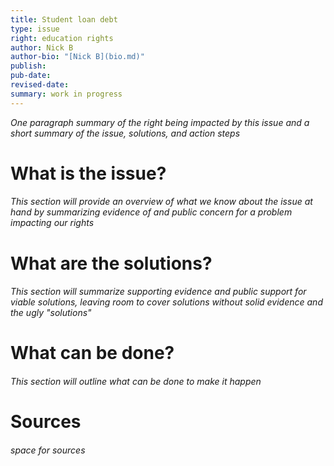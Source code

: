 ```yaml
---
title: Student loan debt
type: issue
right: education rights
author: Nick B
author-bio: "[Nick B](bio.md)"
publish: 
pub-date: 
revised-date: 
summary: work in progress
---
```

*One paragraph summary of the right being impacted by this issue and a short summary of the issue, solutions, and action steps*

# What is the issue? 
###### *This section will provide an overview of what we know about the issue at hand by summarizing evidence of and public concern for a problem impacting our rights*

# What are the solutions?
###### *This section will summarize supporting evidence and public support for viable solutions, leaving room to cover solutions without solid evidence and the ugly "solutions"*

# What can be done?
###### *This section will outline what can be done to make it happen*

# Sources
###### *space for sources*